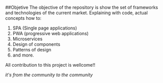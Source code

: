 ##Objetive
The objective of the repository is show the set of frameworks and technologies of the current market.
Explaining with code, actual concepts how to:
1. SPA (Single page applications)
2. PWA (progressive web applications)
3. Microservices
4. Design of components
5. Patterns of design 
6. and more.

All contribution to this project is wellcome!!

_it's from the community to the community_
